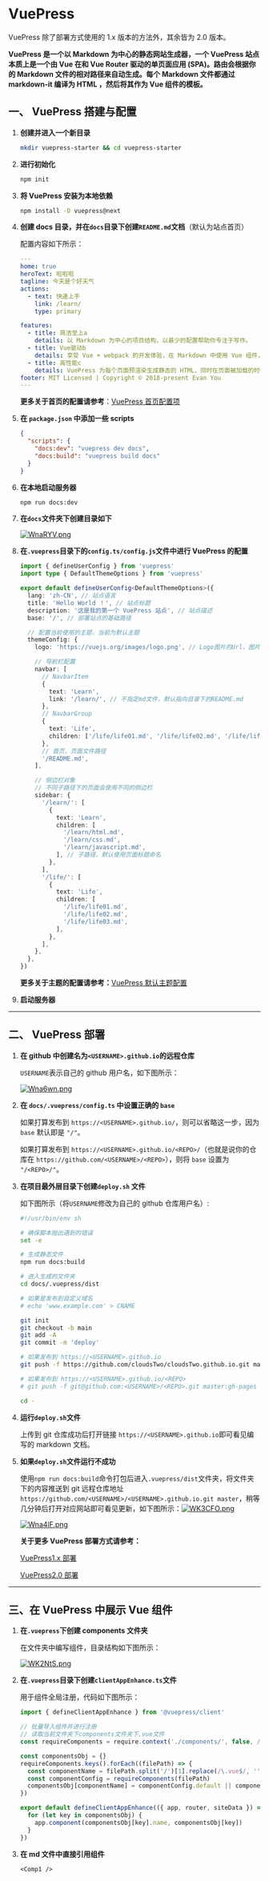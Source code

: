 # VuePress

VuePress 除了部署方式使用的 1.x 版本的方法外，其余皆为 2.0 版本。

**VuePress 是一个以 Markdown 为中心的静态网站生成器，一个 VuePress 站点本质上是一个由 Vue 在和 Vue Router 驱动的单页面应用 (SPA)。路由会根据你的 Markdown 文件的相对路径来自动生成。每个 Markdown 文件都通过 markdown-it 编译为 HTML ，然后将其作为 Vue 组件的模板。**

## 一、 VuePress 搭建与配置

1. **创建并进入一个新目录**

   ```bash
   mkdir vuepress-starter && cd vuepress-starter
   ```

2. **进行初始化**

   ```bash
   npm init
   ```

3. **将 VuePress 安装为本地依赖**

   ```bash
   npm install -D vuepress@next
   ```

4. **创建 docs 目录，并在`docs`目录下创建`README.md`文档**（默认为站点首页）

   配置内容如下所示：

   ```yaml
   ---
   home: true
   heroText: 啦啦啦
   tagline: 今天是个好天气
   actions:
     - text: 快速上手
       link: /learn/
       type: primary

   features:
     - title: 简洁至上a
       details: 以 Markdown 为中心的项目结构，以最少的配置帮助你专注于写作。
     - title: Vue驱动b
       details: 享受 Vue + webpack 的开发体验，在 Markdown 中使用 Vue 组件，同时可以使用 Vue 来开发自定义主题。
     - title: 高性能c
       details: VuePress 为每个页面预渲染生成静态的 HTML，同时在页面被加载的时候，将作为 SPA 运行。
   footer: MIT Licensed | Copyright © 2018-present Evan You
   ---
   ```

   **更多关于首页的配置请参考**：[VuePress 首页配置项](https://v2.vuepress.vuejs.org/zh/reference/default-theme/frontmatter.html#首页)

5. **在 `package.json` 中添加一些 scripts**

   ```json
   {
     "scripts": {
       "docs:dev": "vuepress dev docs",
       "docs:build": "vuepress build docs"
     }
   }
   ```

6. **在本地启动服务器**

   ```bash
   npm run docs:dev
   ```

7. **在`docs`文件夹下创建目录如下**

   [![WnaRYV.png](https://camo.githubusercontent.com/ce526c29ed3881dc5b201abe431badbbb442906501fe6d6a6d011d7b694daca6/68747470733a2f2f7a332e617831782e636f6d2f323032312f30372f31352f576e615259562e706e67)](https://camo.githubusercontent.com/ce526c29ed3881dc5b201abe431badbbb442906501fe6d6a6d011d7b694daca6/68747470733a2f2f7a332e617831782e636f6d2f323032312f30372f31352f576e615259562e706e67)

8. **在`.vuepress`目录下的`config.ts/config.js`文件中进行 VuePress 的配置**

   ```typescript
   import { defineUserConfig } from 'vuepress'
   import type { DefaultThemeOptions } from 'vuepress'

   export default defineUserConfig<DefaultThemeOptions>({
     lang: 'zh-CN', // 站点语言
     title: 'Hello World ！', // 站点标题
     description: '这是我的第一个 VuePress 站点', // 站点描述
     base: '/', // 部署站点的基础路径

     // 配置当前使用的主题，当前为默认主题
     themeConfig: {
       logo: 'https://vuejs.org/images/logo.png', // Logo图片的Url，图片将会显示在导航栏的左端

       // 导航栏配置
       navbar: [
         // NavbarItem
         {
           text: 'Learn',
           link: '/learn/', // 不指定md文件，默认指向目录下的README.md
         },
         // NavbarGroup
         {
           text: 'Life',
           children: ['/life/life01.md', '/life/life02.md', '/life/life03.md'],
         },
         // 首页，页面文件路径
         '/README.md',
       ],

       // 侧边栏对象
       // 不同子路径下的页面会使用不同的侧边栏
       sidebar: {
         '/learn/': [
           {
             text: 'Learn',
             children: [
               '/learn/html.md',
               '/learn/css.md',
               '/learn/javascript.md',
             ], // 子路径，默认使用页面标题命名
           },
         ],
         '/life/': [
           {
             text: 'Life',
             children: [
               '/life/life01.md',
               '/life/life02.md',
               '/life/life03.md',
             ],
           },
         ],
       },
     },
   })
   ```

   **更多关于主题的配置请参考：**[VuePress 默认主题配置](https://v2.vuepress.vuejs.org/zh/reference/default-theme/config.html)

9. **启动服务器**

---

## 二、 VuePress 部署

1. **在 github 中创建名为`<USERNAME>.github.io`的远程仓库**

   `USERNAME`表示自己的 github 用户名，如下图所示：

   [![Wna6wn.png](https://camo.githubusercontent.com/ff7bd1a339b5a542d79441dd53c2cc95fab23c1cff4127650195db38e9850bf6/68747470733a2f2f7a332e617831782e636f6d2f323032312f30372f31352f576e6136776e2e706e67)](https://camo.githubusercontent.com/ff7bd1a339b5a542d79441dd53c2cc95fab23c1cff4127650195db38e9850bf6/68747470733a2f2f7a332e617831782e636f6d2f323032312f30372f31352f576e6136776e2e706e67)

2. **在 `docs/.vuepress/config.ts` 中设置正确的 `base`**

   如果打算发布到 `https://<USERNAME>.github.io/`，则可以省略这一步，因为 `base` 默认即是 `"/"`。

   如果打算发布到 `https://<USERNAME>.github.io/<REPO>/`（也就是说你的仓库在 `https://github.com/<USERNAME>/<REPO>`），则将 `base` 设置为 `"/<REPO>/"`。

3. **在项目最外层目录下创建`deploy.sh` 文件**

   如下图所示（将`USERNAME`修改为自己的 github 仓库用户名）:

   ```bash
   #!/usr/bin/env sh

   # 确保脚本抛出遇到的错误
   set -e

   # 生成静态文件
   npm run docs:build

   # 进入生成的文件夹
   cd docs/.vuepress/dist

   # 如果是发布到自定义域名
   # echo 'www.example.com' > CNAME

   git init
   git checkout -b main
   git add -A
   git commit -m 'deploy'

   # 如果发布到 https://<USERNAME>.github.io
   git push -f https://github.com/cloudsTwo/cloudsTwo.github.io.git main

   # 如果发布到 https://<USERNAME>.github.io/<REPO>
   # git push -f git@github.com:<USERNAME>/<REPO>.git master:gh-pages

   cd -
   ```

4. **运行`deploy.sh`文件**

   上传到 git 仓库成功后打开链接 `https://<USERNAME>.github.io`即可看见编写的 markdown 文档。

5. **如果`deploy.sh`文件运行不成功**

   使用`npm run docs:build`命令打包后进入`.vuepress/dist`文件夹，将文件夹下的内容推送到 git 远程仓库地址`https://github.com/<USERNAME>/<USERNAME>.github.io.git master`，稍等几分钟后打开对应网站即可看见更新，如下图所示：[![WK3CFO.png](https://camo.githubusercontent.com/8ece03f70a5226b3bbdbe1e54fa6deeebc25923427e123c22b45b186ca81e3d6/68747470733a2f2f7a332e617831782e636f6d2f323032312f30372f31362f574b3343464f2e706e67)](https://camo.githubusercontent.com/8ece03f70a5226b3bbdbe1e54fa6deeebc25923427e123c22b45b186ca81e3d6/68747470733a2f2f7a332e617831782e636f6d2f323032312f30372f31362f574b3343464f2e706e67)

   [![Wna4lF.png](https://camo.githubusercontent.com/bb0286f897b4aef9ea1addbd1c9ca368ce069563d36ada188510fbd3f9f89d6e/68747470733a2f2f7a332e617831782e636f6d2f323032312f30372f31352f576e61346c462e706e67)](https://camo.githubusercontent.com/bb0286f897b4aef9ea1addbd1c9ca368ce069563d36ada188510fbd3f9f89d6e/68747470733a2f2f7a332e617831782e636f6d2f323032312f30372f31352f576e61346c462e706e67)

   **关于更多 VuePress 部署方式请参考：**

   [VuePress1.x 部署](https://v1.vuepress.vuejs.org/zh/guide/deploy.html)

   [VuePress2.0 部署](https://v2.vuepress.vuejs.org/zh/guide/deployment.html#github-pages)

---

## 三、在 VuePress 中展示 Vue 组件

1. **在`.vuepress`下创建 components 文件夹**

   在文件夹中编写组件，目录结构如下图所示：

   [![WK2NtS.png](https://camo.githubusercontent.com/d76657540f957a42044b7c8c261d0c9e05727cc675f9c7a0ce24c9713788685d/68747470733a2f2f7a332e617831782e636f6d2f323032312f30372f31362f574b324e74532e706e67)](https://camo.githubusercontent.com/d76657540f957a42044b7c8c261d0c9e05727cc675f9c7a0ce24c9713788685d/68747470733a2f2f7a332e617831782e636f6d2f323032312f30372f31362f574b324e74532e706e67)

2. **在`.vuepress`目录下创建`clientAppEnhance.ts`文件**

   用于组件全局注册，代码如下图所示：

   ```typescript
   import { defineClientAppEnhance } from '@vuepress/client'

   // 批量导入组件并进行注册
   // 读取当前文件夹下components文件夹下.vue文件
   const requireComponents = require.context('./components/', false, /\.vue$/)

   const componentsObj = {}
   requireComponents.keys().forEach((filePath) => {
     const componentName = filePath.split('/')[1].replace(/\.vue$/, '')
     const componentConfig = requireComponents(filePath)
     componentsObj[componentName] = componentConfig.default || componentConfig
   })

   export default defineClientAppEnhance(({ app, router, siteData }) => {
     for (let key in componentsObj) {
       app.component(componentsObj[key].name, componentsObj[key])
     }
   })
   ```

3. **在 md 文件中直接引用组件**

   ```vue
   <Comp1 />
   ```

